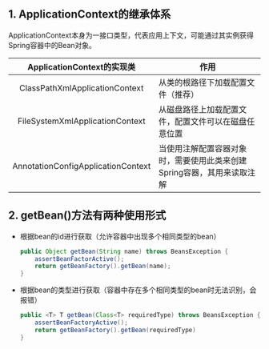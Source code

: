 ## 1. ApplicationContext的继承体系

ApplicationContext本身为一接口类型，代表应用上下文，可能通过其实例获得Spring容器中的Bean对象。

|     ApplicationContext的实现类     | 作用                                                         |
| :--------------------------------: | ------------------------------------------------------------ |
|   ClassPathXmlApplicationContext   | 从类的根路径下加载配置文件（推荐）                           |
|  FileSystemXmlApplicationContext   | 从磁盘路径上加载配置文件，配置文件可以在磁盘任意位置         |
| AnnotationConfigApplicationContext | 当使用注解配置容器对象时，需要使用此类来创建Spring容器，其用来读取注解 |

## 2. getBean()方法有两种使用形式

- 根据bean的id进行获取（允许容器中出现多个相同类型的bean）

    ```java
    public Object getBean(String name) throws BeansException {
        assertBeanFactorActive();
        return getBeanFactory().getBean(name);
    }
    ```

- 根据bean的类型进行获取（容器中存在多个相同类型的bean时无法识别，会报错）

    ```java
    public <T> T getBean(Class<T> requiredType) throws BeansException {
        assertBeanFactoryActive();
        return getBeanFactory().getBean(requiredType)
    }
    ```

